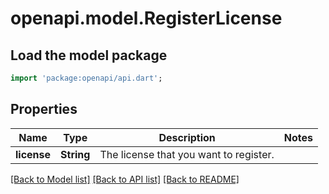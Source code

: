 # openapi.model.RegisterLicense

## Load the model package
```dart
import 'package:openapi/api.dart';
```

## Properties
Name | Type | Description | Notes
------------ | ------------- | ------------- | -------------
**license** | **String** | The license that you want to register. | 

[[Back to Model list]](../README.md#documentation-for-models) [[Back to API list]](../README.md#documentation-for-api-endpoints) [[Back to README]](../README.md)


